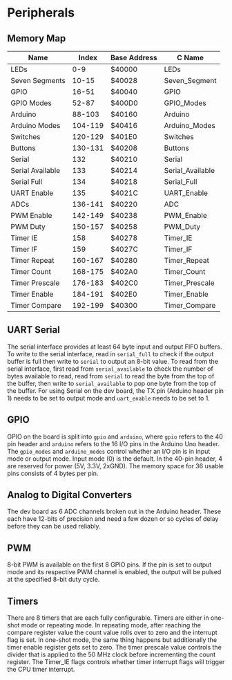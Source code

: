 # Peripherals

## Memory Map
| Name             | Index   | Base Address | C Name           |
|------------------|---------|--------------|------------------|
| LEDs             | 0-9     | $40000       | LEDs             |
| Seven Segments   | 10-15   | $40028       | Seven_Segment    |
| GPIO             | 16-51   | $40040       | GPIO             |
| GPIO Modes       | 52-87   | $400D0       | GPIO_Modes       |
| Arduino          | 88-103  | $40160       | Arduino          |
| Arduino Modes    | 104-119 | $40416       | Arduino_Modes    |
| Switches         | 120-129 | $401E0       | Switches         |
| Buttons          | 130-131 | $40208       | Buttons          |
| Serial           | 132     | $40210       | Serial           |
| Serial Available | 133     | $40214       | Serial_Available |
| Serial Full      | 134     | $40218       | Serial_Full      |
| UART Enable      | 135     | $4021C       | UART_Enable      |
| ADCs             | 136-141 | $40220       | ADC              |
| PWM Enable       | 142-149 | $40238       | PWM_Enable       |
| PWM Duty         | 150-157 | $40258       | PWM_Duty         |
| Timer IE         | 158     | $40278       | Timer_IE         |
| Timer IF         | 159     | $4027C       | Timer_IF         |
| Timer Repeat     | 160-167 | $40280       | Timer_Repeat     |
| Timer Count      | 168-175 | $402A0       | Timer_Count      |
| Timer Prescale   | 176-183 | $402C0       | Timer_Prescale   |
| Timer Enable     | 184-191 | $402E0       | Timer_Enable     |
| Timer Compare    | 192-199 | $40300       | Timer_Compare    |

## UART Serial
The serial interface provides at least 64 byte input and output FIFO buffers. To write to the serial 
interface, read in `serial_full` to check if the output buffer is full then write to `serial` to 
output an 8-bit value. To read from the serial interface, first read from `serial_available` to 
check the number of bytes available to read, read from `serial` to read the byte from the top of 
the buffer, then write to `serial_available` to pop one byte from the top of the buffer. For 
using Serial on the dev board, the TX pin (Arduino header pin 1) needs to be set to output 
mode and `uart_enable` needs to be set to 1.

## GPIO
GPIO on the board is split into `gpio` and `arduino`, where `gpio` refers to the 40 pin header and 
`arduino` refers to the 16 I/O pins in the Arduino Uno header. The `gpio_modes` and `arduino_modes` 
control whether an I/O pin is in input mode or output mode. Input mode (0) is the default.
In the 40-pin header, 4 are reserved for power (5V, 3.3V, 2xGND). The memory space for 36 usable pins 
consists of 4 bytes per pin.

## Analog to Digital Converters
The dev board as 6 ADC channels broken out in the Arduino header. These each have 12-bits of precision
and need a few dozen or so cycles of delay before they can be used reliably.

## PWM
8-bit PWM is available on the first 8 GPIO pins. If the pin is set to output mode and its respective PWM
channel is enabled, the output will be pulsed at the specified 8-bit duty cycle.

## Timers
There are 8 timers that are each fully configurable. Timers are either in one-shot mode or repeating mode.
In repeating mode, after reaching the compare register value the count value rolls over to zero and the 
interrupt flag is set.
In one-shot mode, the same thing happens but additionally the timer enable register gets set to zero.
The timer prescale value controls the divider that is applied to the 50 MHz clock before incrementing 
the count register.
The Timer_IE flags controls whether timer interrupt flags will trigger the CPU timer interrupt.

